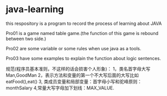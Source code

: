 # java-learning

this respository is a program to record the process of learning about JAVA

Pro01 is a game named table game.(the function of this game is rebound between two side.)

Pro02 are some variable or some rules when use java as a tools.

Pro03 have some examples to explain the function about logic sentences.





规范(程序员基本准则，不这样的话会损害个人形象)：
1，类名首字母大写Man,GoodMan
2，表示方法和变量的第一个不大写后面的大写比如eatFood(),eat()
3,    类成员变量和局部变量：首字母小写和驼峰原则：monthSalary
4,常量大写字母加下划线：MAX_VALUE.
